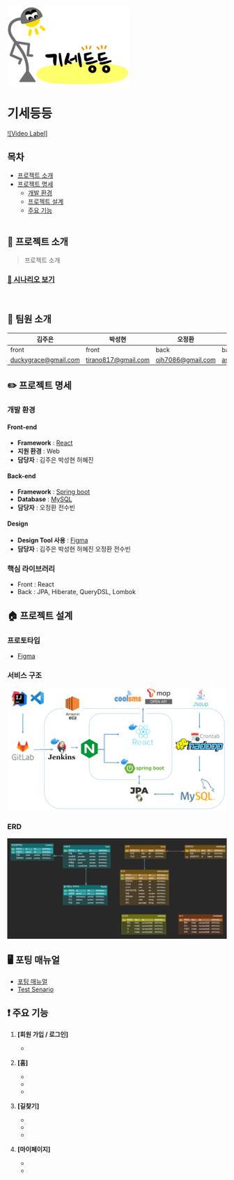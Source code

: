 <img src = './readme-asset/logo.png' />

# 기세등등

[![Video Label]]()

## 목차

- [프로젝트 소개](#-프로젝트-소개)     
- [프로젝트 명세](#-팀원-소개)
  - [개발 환경](#개발-환경)
  - [프로젝트 설계](#-프로젝트-설계)
  - [주요 기능](#-주요-기능)
  <br>

## 🙋 프로젝트 소개
> 프로젝트 소개
### [🔎 시나리오 보기](/exec/senario.md)

<br>

## 🤹 팀원 소개

| 김주은                                                       | 박성현                                                  | 오정환                                                  | 전수빈                                                  | 허혜진                                                  |
| ------------------------------------------------------------ | ------------------------------------------------------- | ------------------------------------------------------- | ------------------------------------------------------- | ------------------------------------------------------- |
| front                                        | front                           | back                                                  | back                                                 | front                   |
| [duckygrace@gmail.com](duckygrace@gmail.com)                           | [tirano817@gmail.com](tirano817@gmail.com)                  | [ojh7086@gmail.com](ojh7086@gmail.com)                | [asdfls980511@gmail.com](asdfls980511@gmail.com)            | [heo015414@gmail.com ](heo015414@gmail.com )                |

## ✏️ 프로젝트 명세
<!-- ### 배포 환경 
- __URL__ : https://i5a308.p.ssafy.io
- __배포 여부__ : O
- __접속 가능__ : 접속 가능
- __HTTPS 적용__ : O 
- __PORT__ :  
  - Mysql : 3306
  - Openvidu : 8443
<br>
 -->
### 개발 환경
#### Front-end
- __Framework__ : [React](https://ko.reactjs.org/)
- __지원 환경__ : Web
- __담당자__ : 김주은 박성현 허혜진

#### Back-end
- __Framework__ : [Spring boot](https://docs.spring.io/spring-boot/docs/current/reference/htmlsingle/)
- __Database__ : [MySQL](https://dev.mysql.com/doc/)
- __담당자__ : 오정환 전수빈

#### Design 
- __Design Tool 사용__ : [Figma](https://www.figma.com/)
- __담당자__ : 김주은 박성현 허혜진 오정환 전수빈

### 핵심 라이브러리 
- Front : React
- Back : JPA, Hiberate, QueryDSL, Lombok


## 🏠 프로젝트 설계

### 프로토타입
- [Figma](https://www.figma.com/file/6CPEvepGjPPIExcrsBqPp2/%EA%B8%B0%EC%84%B8%EB%93%B1%EB%93%B1)

### 서비스 구조
![architecture](readme-asset/architecture.png)

### ERD

![erd](readme-asset/erd.png)

## 🖥️ 포팅 매뉴얼
- [포팅 매뉴얼](./exec/포팅_메뉴얼.pdf)
- [Test Senario](./exec/senario.md)


## ❗ 주요 기능

1. **[회원 가입 / 로그인]** 

   - 


2. **[홈]**

   - 
     
   - 
     
   - 


3. **[길찾기]** 


   - 

   - 

   - 


4. **[마이페이지]** 

   - 


   - 



